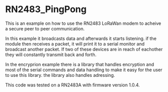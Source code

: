 ﻿# RN2483_PingPong
 
 This is an example on how to use the RN2483 LoRaWan modem to acheive a secure peer to peer communication.
 
 In this example it broadcasts data and afterwards it starts listening. if the module then receives a packet, it will print it to a serial monitor and broadcast another packet. If two of these devices are in reach of eachother they will constantly transmit back and forth.
 
 In the encryprion example there is a library that handles encryption and most of the serial commands and data handling to make it easy for the user to use this library. the library also handles adressing.
 
 This code was tested on a RN2483A with firmware version 1.0.4.
